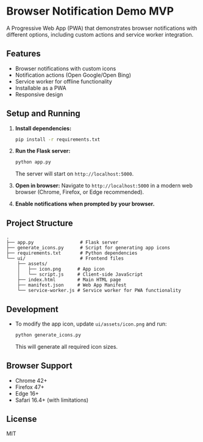 # Browser Notification Demo MVP

A Progressive Web App (PWA) that demonstrates browser notifications with different options, including custom actions and service worker integration.

## Features

- Browser notifications with custom icons
- Notification actions (Open Google/Open Bing)
- Service worker for offline functionality
- Installable as a PWA
- Responsive design

## Setup and Running

1. **Install dependencies:**
   ```bash
   pip install -r requirements.txt
   ```

2. **Run the Flask server:**
   ```bash
   python app.py
   ```
   The server will start on `http://localhost:5000`.

3. **Open in browser:**
   Navigate to `http://localhost:5000` in a modern web browser (Chrome, Firefox, or Edge recommended).

4. **Enable notifications when prompted by your browser.**

## Project Structure

```
.
├── app.py                 # Flask server
├── generate_icons.py      # Script for generating app icons
├── requirements.txt       # Python dependencies
└── ui/                    # Frontend files
    ├── assets/
    │   ├── icon.png      # App icon
    │   └── script.js     # Client-side JavaScript
    ├── index.html        # Main HTML page
    ├── manifest.json     # Web App Manifest
    └── service-worker.js # Service worker for PWA functionality
```

## Development

- To modify the app icon, update `ui/assets/icon.png` and run:
  ```bash
  python generate_icons.py
  ```
  This will generate all required icon sizes.

## Browser Support

- Chrome 42+
- Firefox 47+
- Edge 16+
- Safari 16.4+ (with limitations)


## License

MIT